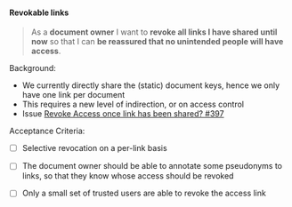 #### Revokable links

> As a **document owner** I want to **revoke all links I have shared until now**
> so that I can **be reassured that no unintended people will have access**.

Background:

* We currently directly share the (static) document keys, hence we only have one
  link per document
* This requires a new level of indirection, or on access control
* Issue [Revoke Access once link has been shared?
  #397](https://github.com/xwiki-labs/cryptpad/issues/397)

Acceptance Criteria:

* [ ] Selective revocation on a per-link basis
* [ ] The document owner should be able to annotate some pseudonyms to links, so
  that they know whose access should be revoked
* [ ] Only a small set of trusted users are able to revoke the access link

